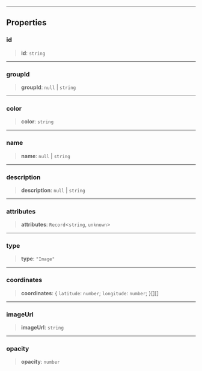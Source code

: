***

## Properties

### id

> **id**: `string`

***

### groupId

> **groupId**: `null` | `string`

***

### color

> **color**: `string`

***

### name

> **name**: `null` | `string`

***

### description

> **description**: `null` | `string`

***

### attributes

> **attributes**: `Record`\<`string`, `unknown`>

***

### type

> **type**: `"Image"`

***

### coordinates

> **coordinates**: \{ `latitude`: `number`; `longitude`: `number`; }\[]\[]

***

### imageUrl

> **imageUrl**: `string`

***

### opacity

> **opacity**: `number`

